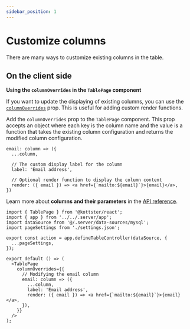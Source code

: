 ```yaml
---
sidebar_position: 1
---
```


# Customize columns

There are many ways to customize existing columns in the table.

## On the client side

**Using the `columnOverrides` in the `TablePage` component**

If you want to update the displaying of existing columns, you can use the [`columnOverrides`](/table/table-page-component#columnoverrides) prop. This is useful for adding custom render functions.

Add the `columnOverrides` prop to the `TablePage` component. This prop accepts an object where each key is the column name and the value is a function that takes the existing column configuration and returns the modified column configuration.

```tsx title="Example of modifying email column"
email: column => ({
  ...column,

  // The custom display label for the column
  label: 'Email address',

  // Optional render function to display the column content
  render: ({ email }) => <a href={`mailto:${email}`}>{email}</a>,
})
```

Learn more about **columns and their parameters** in the [API reference](/table/configuration/api#columns-1).

```tsx title="Example of a page with a modified column"
import { TablePage } from '@kottster/react';
import { app } from '../../.server/app';
import dataSource from '@/.server/data-sources/mysql';
import pageSettings from './settings.json';

export const action = app.defineTableController(dataSource, {
  ...pageSettings,
});

export default () => (
  <TablePage
    columnOverrides={{
      // Modifying the email column
      email: column => ({
        ...column,
        label: 'Email address',
        render: ({ email }) => <a href={`mailto:${email}`}>{email}</a>,
      }),
    }}
  />
);
```
